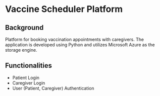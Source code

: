 # Vaccine Scheduler Platform

## Background
Platform for booking vaccination appointments with caregivers. The application is developed using Python and utilizes Microsoft Azure as the storage engine.


## Functionalities
- Patient Login
- Caregiver Login
- User (Patient, Caregiver) Authentication
